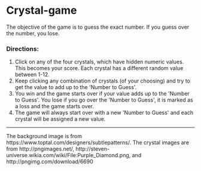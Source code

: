 # Crystal-game


The objective of the game is to guess the exact number.  If you guess over the number, you lose.

<h3>Directions: </h3>

1. Click on any of the four crystals, which have hidden numeric values. This becomes your score. Each crystal has a 
different random value between 1-12.
2. Keep clicking any combination of crystals (of your choosing) and try to get the value to add up to the 'Number to Guess'.
3. You win and the game starts over if your value adds up to the 'Number to Guess'.  You lose if you go over the 'Number to 
Guess', it is marked as a loss and the game starts over.  
4. The game will always start over with a new 'Number to Guess' and each crystal will be assigned a new value.
<hr>
The background image is from https://www.toptal.com/designers/subtlepatterns/.
The crystal images are from http://pngimages.net/, http://steven-universe.wikia.com/wiki/File:Purple_Diamond.png, and http://pngimg.com/download/6690